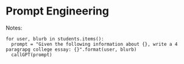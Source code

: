 # Prompt Engineering

Notes: 
```
for user, blurb in students.items():
  prompt = "Given the following information about {}, write a 4 paragrapg college essay: {}".format(user, blurb)
  callGPT(prompt)
```
